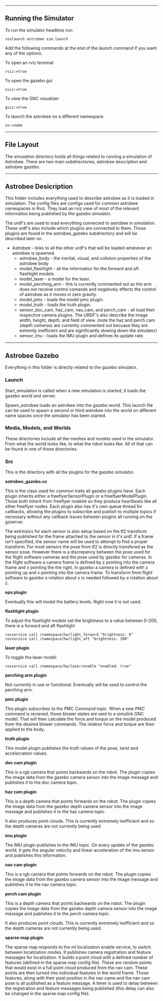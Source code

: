 ----
## Running the Simulator 

To run the simulator headless run: 

    roslaunch astrobee sim.launch

Add the following commands at the end of the launch command if you want any of the options. 

To open an rviz terminal

    rviz:=true  

To open the gazebo gui 

    sviz:=true

To view the GNC visualizer 

    gviz:=true

To launch the astrobee on a different namespace 

    ns:=name

----
## File Layout

The simulation directory holds all things related to running a simulation of Astrobee. There are two main subdirectories, astrobee description  and astrobee gazebo. 

----
## Astrobee Desicription

This folder includes everything used to describe astrobee as it is loaded in simulation. The config files are configs used for common astrobee namespaces in Rviz. They load an rviz view of most of the relevant information being published by the gazebo simulator. 

The urdf's are used to load everything connected to astrobee in simulation. These urdf's also include which plugins are connected to them. Those plugins are found in the astrobee_gazebo subdirectory and will be described later on. 

* Astrobee - links to all the other urdf's that will be loaded whenever an astrobee is spawned. 
    - astrobee_body - the inertial, visual, and collsiion properties of the astrobee body
    - model_flashlight - all the information for the forward and aft flashlight models
    - model_laser - a model for the laser. 
    - model_perching_arm - this is currently commented out as the arm does not receive control comands and negatively effects the control of astrobee as it moves in zero gravity. 
    - model_pmc - loads the model pmc plugin. 
    - model_truth - loads the truth plugin. 
    - sensor_doc_cam, haz_cam, nav_cam, and perch_cam - all load their respective camera plugins. The URDF's also describe the image width, height, depth, and field of view. (note the haz and perch cam (depth cameras) are currently commented out becuase they are extremly inefficient and are significantly slowing down the simulator)
    - sensor_imu - loads the IMU plugin and defines its update rate.

----
## Astrobee Gazebo

Everything in this folder is directly related to the gazebo simulator. 

### Launch

Start_simulation is called when a new simulation is started, it loads the gazebo world and server. 

Spawn_astrobee loads an astrobee into the gazebo world. This launch file can be used to spawn a second or third astrobee into the world on different name spaces once the simulator has been started. 

### Media, Models, and Worlds

These directories include all the meshes and models used in the simulator. From what the world looks like, to what the robot looks like. All of that can be found in one of these directories. 

### Src

This is the directory with all the plugins for the gazebo simulator. 

**astrobee_gazebo.cc**

This is the class used for common traits all gazebo plugins have. Each plugin inherits either a freeflyerSensorPlugin or a freeflyerModelPlugin. Those both inherit from freeflyer nodelet so they produce heartbeats like all other freeflyer nodes. Each plugin also has it's own queue thread for callbacks, allowing the plugins to subscribe and publish to multiple topics if necessary without any callback issues between plugins all running on the gzserver. 

The extrinsics for each sensor is also setup based on the tf2 transform being published for the frame attached to the sensor in it's urdf. If a frame isn't specified, the sensor name will be used to attempt to find a proper transform. For most sensors the pose from tf2 is directly transfered as the sensor pose. However there is a discrepency between the pose used for the flight software cameras and the pose used by gazebo for cameras. In the flight software a camera frame is defined by z pointing into the camera frame and x pointing the the right. In gazebo a camera is defined with z pointing up and x pointing into the camera frame. To transform from flight software to gazebo a rotation about x is needed followed by a rotation about z. 

**eps plugin**

Eventually this will model the battery levels. Right now it is not used. 

**flashlight plugin**

To adjust the flashlight models set the brightness to a value between 0-200, there is a forward and aft flashlight

    rosservice call /namespace/hw/light_forward "brightness: 0"
    rosservice call /namespace/hw/light_aft "brightness: 200"

**laser plugin**

To toggle the laser model:
    
    rosservice call /namespace/hw/laser/enable "enabled: true"

**perching arm plugin**

Not currently in use or functional. Eventually will be used to control the perching arm. 

**pmc plugin**

This plugin subscribes to the PMC Command topic. When a new PMC command is recieved, those blower states are sent to a simulink GNC model. That will then calculate the force and torque on the model produced from the desired blower commands. The relative force and torque are then applied to the body. 

**truth plugin**

This model plugin publishes the truth values of the pose, twist and accelecration values. 

**doc cam plugin**

This is a rgb camera that points backwards on the robot. The plugin copies the image data from the gazebo camera sensor into the image message and publishes it to the doc camera topic. 

**haz cam plugin**

This is a depth camera that points forwards on the robot. The plugin copies the image data from the gazebo depth camera sensor into the image message and publishes it to the haz camera topic. 

It also produces point clouds. This is currently extremely inefficient and so the depth cameras are not currently being used. 

**imu plugin**

The IMU plugin publishes to the IMU topic. On every update of the gazebo world, it gets the angular velocity and linear acceleration of the imu sensor and publishes this information. 

**nav cam plugin**

This is a rgb camera that points forwards on the robot. The plugin copies the image data from the gazebo camera sensor into the image message and publishes it to the nav camera topic. 

**perch cam plugin**

This is a depth camera that points backwards on the robot. The plugin copies the image data from the gazebo depth camera sensor into the image message and publishes it to the perch camera topic. 

It also produces point clouds. This is currently extremely inefficient and so the depth cameras are not currently being used. 

**sparse map plugin**

The sparse map responds to the ml localization enable service, to switch between localization modes. It publishes camera registration and feature messages for localization. It builds a point cloud with a defined number of features (defined in the sparse map config file). These are random points that would exist in a full point cloud produced from the nav cam. These points are then turned into individual features in the world frame. Those features, along with their pixel position in the nav came and the nav cam pose is all published as a feature message. A timer is used to delay between the registration and feature messages being published (this delay can also be changed in the sparse map config file). 





